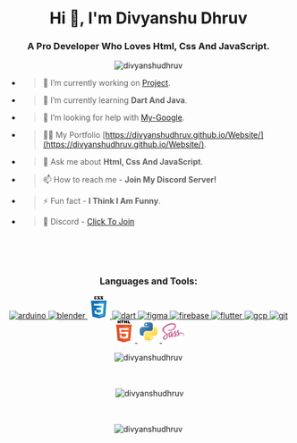 <h1 align="center">Hi 👋, I'm Divyanshu Dhruv</h1>
<h3 align="center">A Pro Developer Who Loves Html, Css And JavaScript.</h3>

<p align="center"> <img src="https://komarev.com/ghpvc/?username=divyanshudhruv&label=Profile%20views&color=657EFA&style=flat" alt="divyanshudhruv" /> </p>


- > 🔭 I’m currently working on [Project](https://github.com/divyanshudhruv).

- > 🌱 I’m currently learning **Dart And Java**.

- > 🤝 I’m looking for help with [My-Google](https://github.com/divyanshudhruv/My-Google).

- > 👨‍💻 My Portfolio [https://divyanshudhruv.github.io/Website/](https://divyanshudhruv.github.io/Website/).

- > 💬 Ask me about **Html, Css And JavaScript**.

- > 📫 How to reach me - **Join My Discord Server!**

- > ⚡ Fun fact - **I Think I Am Funny**.

- > 🤖 Discord -  [Click To Join](https://discord.gg/s3CkNtuG)

<br><br><br>


<h3 align="center"><b>Languages and Tools:</b></h3>
<p align="center"> <a href="https://www.arduino.cc/" target="_blank" rel="noreferrer"> <img src="https://cdn.worldvectorlogo.com/logos/arduino-1.svg" alt="arduino" width="40" height="40"/> </a> <a href="https://www.blender.org/" target="_blank" rel="noreferrer"> <img src="https://download.blender.org/branding/community/blender_community_badge_white.svg" alt="blender" width="40" height="40"/> </a> <a href="https://www.w3schools.com/css/" target="_blank" rel="noreferrer"> <img src="https://raw.githubusercontent.com/devicons/devicon/master/icons/css3/css3-original-wordmark.svg" alt="css3" width="40" height="40"/> </a> <a href="https://dart.dev" target="_blank" rel="noreferrer"> <img src="https://www.vectorlogo.zone/logos/dartlang/dartlang-icon.svg" alt="dart" width="40" height="40"/> </a> <a href="https://www.figma.com/" target="_blank" rel="noreferrer"> <img src="https://www.vectorlogo.zone/logos/figma/figma-icon.svg" alt="figma" width="40" height="40"/> </a> <a href="https://firebase.google.com/" target="_blank" rel="noreferrer"> <img src="https://www.vectorlogo.zone/logos/firebase/firebase-icon.svg" alt="firebase" width="40" height="40"/> </a> <a href="https://flutter.dev" target="_blank" rel="noreferrer"> <img src="https://www.vectorlogo.zone/logos/flutterio/flutterio-icon.svg" alt="flutter" width="40" height="40"/> </a> <a href="https://cloud.google.com" target="_blank" rel="noreferrer"> <img src="https://www.vectorlogo.zone/logos/google_cloud/google_cloud-icon.svg" alt="gcp" width="40" height="40"/> </a> <a href="https://git-scm.com/" target="_blank" rel="noreferrer"> <img src="https://www.vectorlogo.zone/logos/git-scm/git-scm-icon.svg" alt="git" width="40" height="40"/> </a> <a href="https://www.w3.org/html/" target="_blank" rel="noreferrer"> <img src="https://raw.githubusercontent.com/devicons/devicon/master/icons/html5/html5-original-wordmark.svg" alt="html5" width="40" height="40"/> </a> <a href="https://www.python.org" target="_blank" rel="noreferrer"> <img src="https://raw.githubusercontent.com/devicons/devicon/master/icons/python/python-original.svg" alt="python" width="40" height="40"/> </a> <a href="https://sass-lang.com" target="_blank" rel="noreferrer"> <img src="https://raw.githubusercontent.com/devicons/devicon/master/icons/sass/sass-original.svg" alt="sass" width="40" height="40"/> </a> </p>

<p align="center"><img align="center" src="https://github-readme-stats.vercel.app/api/top-langs?username=divyanshudhruv&show_icons=true&locale=en&layout=compact" alt="divyanshudhruv" /></p><br>

<p align="center">&nbsp;<img align="center" src="https://github-readme-stats.vercel.app/api?username=divyanshudhruv&show_icons=true&locale=en" alt="divyanshudhruv" /></p><br>

<p align="center"><img align="center" src="https://github-readme-streak-stats.herokuapp.com/?user=divyanshudhruv&" alt="divyanshudhruv" /></p>
